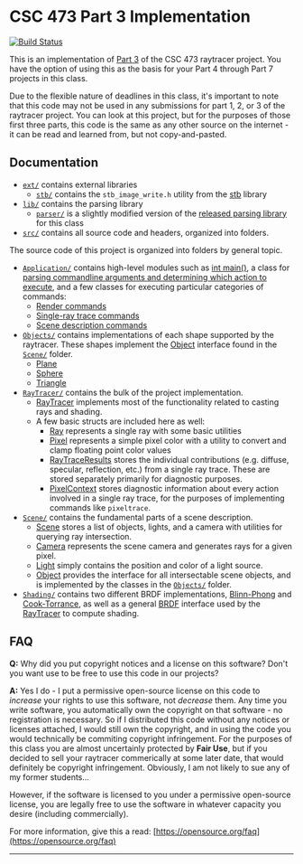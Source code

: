
# CSC 473 Part 3 Implementation

[![Build Status](https://travis-ci.org/calpoly-csc473/part3.svg?branch=master)](https://travis-ci.org/calpoly-csc473/part3)

This is an implementation of [Part 3](https://iondune.github.io/csc473/project/part3) of the CSC 473 raytracer project.
You have the option of using this as the basis for your Part 4 through Part 7 projects in this class.

Due to the flexible nature of deadlines in this class,
it's important to note that this code may not be used in any
submissions for part 1, 2, or 3 of the raytracer project.
You can look at this project, but for the purposes of those first three parts,
this code is the same as any other source on the internet - it can be read and learned from,
but not copy-and-pasted.


## Documentation

- [`ext/`](ext/) contains external libraries
  - [`stb/`](ext/stb/) contains the `stb_image_write.h` utility from the [stb](https://github.com/nothings/stb) library
- [`lib/`](lib/) contains the parsing library
  - [`parser/`](lib/parser/) is a slightly modified version of the [released parsing library](https://github.com/calpoly-csc473/parser) for this class
- [`src/`](src/) contains all source code and headers, organized into folders.

The source code of this project is organized into folders by general topic.

- [`Application/`](src/Application/) contains high-level modules such as [int main()](src/Application/main.cpp),
  a class for [parsing commandline arguments and determining which action to execute](src/Application/Application.hpp),
  and a few classes for executing particular categories of commands:
  - [Render commands](src/Application/Renderer.hpp)
  - [Single-ray trace commands](src/Application/RayInfo.hpp)
  - [Scene description commands](src/Application/SceneInfo.hpp)
- [`Objects/`](src/Objects/) contains implementations of each shape supported by the raytracer.
  These shapes implement the [Object](src/Scene/Object.hpp) interface found in the [`Scene/`](src/Scene/) folder.
  - [Plane](src/Objects/Plane.hpp)
  - [Sphere](src/Objects/Sphere.hpp)
  - [Triangle](src/Objects/Triangle.hpp)
- [`RayTracer/`](src/RayTracer/) contains the bulk of the project implementation.
  - [RayTracer](src/RayTracer/RayTracer.hpp) implements most of the functionality related to casting rays and shading.
  - A few basic structs are included here as well:
    - [Ray](src/RayTracer/Ray.hpp) represents a single ray with some basic utilities
    - [Pixel](src/RayTracer/Pixel.hpp) represents a simple pixel color with a utility to convert and clamp floating point color values
    - [RayTraceResults](src/RayTracer/RayTraceResults.hpp) stores the individual contributions (e.g. diffuse, specular, reflection, etc.) from a single ray trace.
      These are stored separately primarily for diagnostic purposes.
    - [PixelContext](src/RayTracer/PixelContext.hpp) stores diagnostic information about every action involved in a single ray trace,
      for the purposes of implementing commands like `pixeltrace`.
- [`Scene/`](src/Scene/) contains the fundamental parts of a scene description.
  - [Scene](src/Scene/Scene.hpp) stores a list of objects, lights, and a camera with utilities for querying ray intersection.
  - [Camera](src/Scene/Camera.hpp) represents the scene camera and generates rays for a given pixel.
  - [Light](src/Scene/Light.hpp) simply contains the position and color of a light source.
  - [Object](src/Scene/Object.hpp) provides the interface for all intersectable scene objects,
    and is implemented by the classes in the [`Objects/`](src/Objects/) folder.
- [`Shading/`](src/Shading/) contains two different BRDF implementations,
  [Blinn-Phong](src/Shading/BlinnPhongBRDF.cpp) and [Cook-Torrance](src/Shading/CookTorranceBRDF.cpp),
  as well as a general [BRDF](src/Shading/BRDF.hpp) interface used by the [RayTracer](src/RayTracer/RayTracer.hpp) to compute shading.



## FAQ

**Q:** Why did you put copyright notices and a license on this software?
Don't you want use to be free to use this code in our projects?

**A:** Yes I do - I put a permissive open-source license on this code to
*increase* your rights to use this software, not *decrease* them.
Any time you write software, you automatically own the copyright on that software - no registration is necessary.
So if I distributed this code without any notices or licenses attached,
I would still own the copyright, and in using the code you would technically be commiting copyright infringement.
For the purposes of this class you are almost uncertainly protected by **Fair Use**,
but if you decided to sell your raytracer commerically at some later date,
that would definitely be copyright infringement.
Obviously, I am not likely to sue any of my former students...

However, if the software is licensed to you under a permissive open-source license,
you are legally free to use the software in whatever capacity you desire (including commercially).

For more information, give this a read: [https://opensource.org/faq](https://opensource.org/faq)

---

